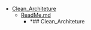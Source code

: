 - <a href = "F:\Node_projects\Node_Way\NBase\_Md\_Index\Clean_Architeture\cat.Clean_Architeture\dir.Clean_Architeture.md">Clean_Architeture</a>
    - <a href = "F:\Node_projects\Node_Way\NBase\_Md\_Index\Clean_Architeture\ReadMe.md">ReadMe.md</a>
        - *## Clean_Architeture
